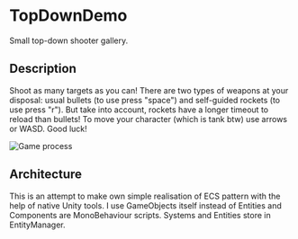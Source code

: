 # TopDownDemo
 Small top-down shooter gallery.
 
## Description
 Shoot as many targets as you can! There are two types of weapons at your disposal: usual bullets (to use press "space") and self-guided rockets (to use press "r"). But take into account, rockets have a longer timeout to reload than bullets! To move your character (which is tank btw) use arrows or WASD. Good luck!

![Game process](https://media.giphy.com/media/hrjekFMJZWtZE0NJuu/giphy.gif)

## Architecture
 This is an attempt to make own simple realisation of ECS pattern with the help of native Unity tools. I use GameObjects itself instead of Entities and Components are MonoBehaviour scripts. Systems and Entities store in EntityManager.
